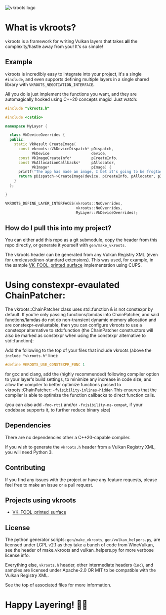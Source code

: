 ![vkroots logo](assets/vkroots.png)

# What is vkroots?

vkroots is a framework for writing Vulkan layers that takes **all** the complexity/hastle away from you! It's so simple!

## Example

vkroots is incredibly easy to integrate into your project, it's a single `#include`, and even supports
defining multiple layers in a single shared library with `VKROOTS_NEGOTIATION_INTERFACE`.

All you do is just implement the functions you want, and they are automagically hooked using C++20 concepts magic! Just watch:

```cpp
#include "vkroots.h"

#include <cstdio>

namespace MyLayer {

  class VkDeviceOverrides {
  public:
    static VkResult CreateImage(
      const vkroots::VkDeviceDispatch* pDispatch,
            VkDevice                   device,
      const VkImageCreateInfo*         pCreateInfo,
      const VkAllocationCallbacks*     pAllocator,
            VkImage*                   pImage) {
      printf("The app has made an image, I bet it's going to be frogtastically beautiful!\n");
      return pDispatch->CreateImage(device, pCreateInfo, pAllocator, pImage);
    }
  };

}

VKROOTS_DEFINE_LAYER_INTERFACES(vkroots::NoOverrides,
                                vkroots::NoOverrides,
                                MyLayer::VkDeviceOverrides);
```

## How do I pull this into my project?

You can either add this repo as a git submodule, copy the header from this repo directly, or generate it yourself with `gen/make_vkroots`.

The vkroots header can be generated from any Vulkan Registry XML (even for unreleased/non-standard extensions).
This was used, for example, in the sample [VK_FOOL_printed_surface](https://github.com/Joshua-Ashton/VkLayer_FOOL_printed_surface_cups) implementation using CUPS.

# Using constexpr-evaulated ChainPatcher:
The vkroots::ChainPatcher class uses std::function & is not constexpr by default.
If you're only passing functions/lamdas into ChainPatcher, and said functions/lamdas do not do non-transient dynamic memory allocation and are constexpr-evaluatable,
then you can configure vkroots to use a constexpr alternative to std::function (the ChainPatcher constructors will also be marked as constexpr when using the constexpr alternative to std::function):

Add the following to the top of your files that include vkroots (above the `include "vkroots.h"` line):
```cpp
#define VKROOTS_USE_CONSTEXPR_FUNC 1
```

for gcc and clang, add the (highly recommended) following compiler option to your layer's build settings, to minimize any increase in code size, and allow the compiler to better optimize functions passed to vkroots::ChainPatcher:
`-fvisibility-inlines-hidden`
This ensures that the compiler is able to optimize the function callbacks to direct function calls.
 
(you can also add `-fno-rtti` and/or `-fvisibility-ms-compat`, if your codebase supports it, to further reduce binary size)

## Dependencies

There are no dependencies other a C++20-capable compiler.

If you wish to generate the `vkroots.h` header from a Vulkan Registry XML, you will need Python 3.

## Contributing

If you find any issues with the project or have any feature requests, please feel free to make an issue or a pull request.

## Projects using vkroots

 - [VK_FOOL_printed_surface](https://github.com/Joshua-Ashton/VkLayer_FOOL_printed_surface_cups)

## License

The python generator scripts: `gen/make_vkroots`, `gen/vulkan_helpers.py`, are
licensed under LGPL v2.1 as they take a bunch of code from WineVulkan, see the header of
make_vkroots and vulkan_helpers.py for more verbose license info.

Everything else, `vkroots.h` header, other intermediate headers (`inc`), and samples are licensed under Apache-2.0 OR MIT to be compatible
with the Vulkan Registry XML.

See the top of associated files for more information.

# Happy Layering! 🐸✨
